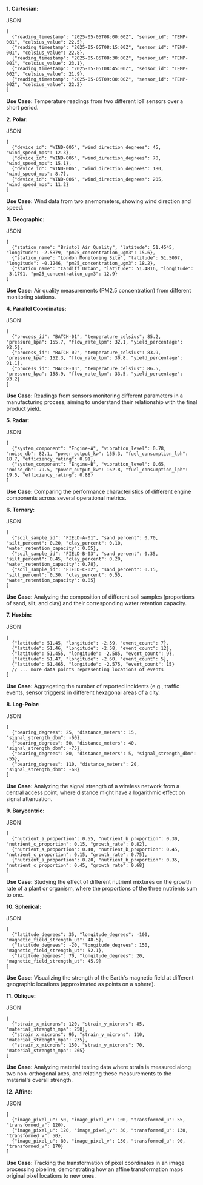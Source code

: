 **1\. Cartesian:**

JSON

```
[
  {"reading_timestamp": "2025-05-05T08:00:00Z", "sensor_id": "TEMP-001", "celsius_value": 22.5},
  {"reading_timestamp": "2025-05-05T08:15:00Z", "sensor_id": "TEMP-001", "celsius_value": 22.8},
  {"reading_timestamp": "2025-05-05T08:30:00Z", "sensor_id": "TEMP-001", "celsius_value": 23.1},
  {"reading_timestamp": "2025-05-05T08:45:00Z", "sensor_id": "TEMP-002", "celsius_value": 21.9},
  {"reading_timestamp": "2025-05-05T09:00:00Z", "sensor_id": "TEMP-002", "celsius_value": 22.2}
]

```

**Use Case:** Temperature readings from two different IoT sensors over a short period.

**2\. Polar:**

JSON

```
[
  {"device_id": "WIND-005", "wind_direction_degrees": 45, "wind_speed_mps": 12.3},
  {"device_id": "WIND-005", "wind_direction_degrees": 70, "wind_speed_mps": 15.1},
  {"device_id": "WIND-006", "wind_direction_degrees": 180, "wind_speed_mps": 8.7},
  {"device_id": "WIND-006", "wind_direction_degrees": 205, "wind_speed_mps": 11.2}
]

```

**Use Case:** Wind data from two anemometers, showing wind direction and speed.

**3\. Geographic:**

JSON

```
[
  {"station_name": "Bristol Air Quality", "latitude": 51.4545, "longitude": -2.5879, "pm25_concentration_ugm3": 15.6},
  {"station_name": "London Monitoring Site", "latitude": 51.5007, "longitude": -0.1246, "pm25_concentration_ugm3": 18.2},
  {"station_name": "Cardiff Urban", "latitude": 51.4816, "longitude": -3.1791, "pm25_concentration_ugm3": 12.9}
]

```

**Use Case:** Air quality measurements (PM2.5 concentration) from different monitoring stations.

**4\. Parallel Coordinates:**

JSON

```
[
  {"process_id": "BATCH-01", "temperature_celsius": 85.2, "pressure_kpa": 155.7, "flow_rate_lpm": 32.1, "yield_percentage": 92.5},
  {"process_id": "BATCH-02", "temperature_celsius": 83.9, "pressure_kpa": 152.3, "flow_rate_lpm": 30.8, "yield_percentage": 91.1},
  {"process_id": "BATCH-03", "temperature_celsius": 86.5, "pressure_kpa": 158.9, "flow_rate_lpm": 33.5, "yield_percentage": 93.2}
]

```

**Use Case:** Readings from sensors monitoring different parameters in a manufacturing process, aiming to understand their relationship with the final product yield.

**5\. Radar:**

JSON

```
[
  {"system_component": "Engine-A", "vibration_level": 0.78, "noise_db": 82.1, "power_output_kw": 155.3, "fuel_consumption_lph": 18.7, "efficiency_rating": 0.91},
  {"system_component": "Engine-B", "vibration_level": 0.65, "noise_db": 79.5, "power_output_kw": 162.8, "fuel_consumption_lph": 19.5, "efficiency_rating": 0.88}
]

```

**Use Case:** Comparing the performance characteristics of different engine components across several operational metrics.

**6\. Ternary:**

JSON

```
[
  {"soil_sample_id": "FIELD-A-01", "sand_percent": 0.70, "silt_percent": 0.20, "clay_percent": 0.10, "water_retention_capacity": 0.65},
  {"soil_sample_id": "FIELD-B-03", "sand_percent": 0.35, "silt_percent": 0.45, "clay_percent": 0.20, "water_retention_capacity": 0.78},
  {"soil_sample_id": "FIELD-C-02", "sand_percent": 0.15, "silt_percent": 0.30, "clay_percent": 0.55, "water_retention_capacity": 0.85}
]

```

**Use Case:** Analyzing the composition of different soil samples (proportions of sand, silt, and clay) and their corresponding water retention capacity.

**7\. Hexbin:**

JSON

```
[
  {"latitude": 51.45, "longitude": -2.59, "event_count": 7},
  {"latitude": 51.46, "longitude": -2.58, "event_count": 12},
  {"latitude": 51.455, "longitude": -2.585, "event_count": 9},
  {"latitude": 51.47, "longitude": -2.60, "event_count": 5},
  {"latitude": 51.465, "longitude": -2.575, "event_count": 15}
  // ... more data points representing locations of events
]

```

**Use Case:** Aggregating the number of reported incidents (e.g., traffic events, sensor triggers) in different hexagonal areas of a city.

**8\. Log-Polar:**

JSON

```
[
  {"bearing_degrees": 25, "distance_meters": 15, "signal_strength_dbm": -60},
  {"bearing_degrees": 50, "distance_meters": 40, "signal_strength_dbm": -75},
  {"bearing_degrees": 80, "distance_meters": 5, "signal_strength_dbm": -55},
  {"bearing_degrees": 110, "distance_meters": 20, "signal_strength_dbm": -68}
]

```

**Use Case:** Analyzing the signal strength of a wireless network from a central access point, where distance might have a logarithmic effect on signal attenuation.

**9\. Barycentric:**

JSON

```
[
  {"nutrient_a_proportion": 0.55, "nutrient_b_proportion": 0.30, "nutrient_c_proportion": 0.15, "growth_rate": 0.82},
  {"nutrient_a_proportion": 0.40, "nutrient_b_proportion": 0.45, "nutrient_c_proportion": 0.15, "growth_rate": 0.75},
  {"nutrient_a_proportion": 0.20, "nutrient_b_proportion": 0.35, "nutrient_c_proportion": 0.45, "growth_rate": 0.68}
]

```

**Use Case:** Studying the effect of different nutrient mixtures on the growth rate of a plant or organism, where the proportions of the three nutrients sum to one.

**10\. Spherical:**

JSON

```
[
  {"latitude_degrees": 35, "longitude_degrees": -100, "magnetic_field_strength_ut": 48.5},
  {"latitude_degrees": -20, "longitude_degrees": 150, "magnetic_field_strength_ut": 52.1},
  {"latitude_degrees": 70, "longitude_degrees": 20, "magnetic_field_strength_ut": 45.9}
]

```

**Use Case:** Visualizing the strength of the Earth's magnetic field at different geographic locations (approximated as points on a sphere).

**11\. Oblique:**

JSON

```
[
  {"strain_x_microns": 120, "strain_y_microns": 85, "material_strength_mpa": 250},
  {"strain_x_microns": 95, "strain_y_microns": 110, "material_strength_mpa": 235},
  {"strain_x_microns": 150, "strain_y_microns": 70, "material_strength_mpa": 265}
]

```

**Use Case:** Analyzing material testing data where strain is measured along two non-orthogonal axes, and relating these measurements to the material's overall strength.

**12\. Affine:**

JSON

```
[
  {"image_pixel_u": 50, "image_pixel_v": 100, "transformed_u": 55, "transformed_v": 120},
  {"image_pixel_u": 120, "image_pixel_v": 30, "transformed_u": 130, "transformed_v": 50},
  {"image_pixel_u": 80, "image_pixel_v": 150, "transformed_u": 90, "transformed_v": 170}
]

```

**Use Case:** Tracking the transformation of pixel coordinates in an image processing pipeline, demonstrating how an affine transformation maps original pixel locations to new ones.
